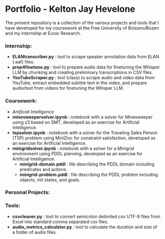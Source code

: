 # Portfolio - Kelton Jay Hevelone
The present repository is a collection of the various projects and tools that I have developed for my coursework at the Free University of Bolzano/Bozen and my internship at Eurac Research.

### Internship:
* **ELANtranscriber.py** : tool to scrape speaker annotation data from ELAN (.eaf) files.
* **prep4finetune.py** : tool to prepare audio data for finetuning the Whisper LLM by chunking and creating preliminary transcriptions in CSV files.
* **YouTubeScraper.py** : tool (class) to scrape audio and video data from YouTube, extract embedded subtitle text in the video, and prepare audio/text from videos for finetuning the Whisper LLM.

### Coursework:
* *Artificial Intelligence*
 * **minesweepersolver.ipynb** : notebook with a solver for Minesweeper using z3 based on SMT, developed as an exercise for Artificial Intelligence.
 * **tspsolver.ipynb** : notebook with a solver for the Traveling Sales Person (TSP) problem using MiniZinc for constraint satisfaction, developed as an exercise for Artificial Intelligence.
 * **minigridsolver.ipynb** : notebook with a solver for a Minigrid environment using PDDL planning, developed as an exercise for Artificial Intelligence.
   * **minigrid-domain.pddl** : file describing the PDDL domain including predicates and actions.
   * **minigrid-problem.pddl** : file describing the PDDL problem including objects, init states, and goals.

### Personal Projects:

### Tools:
* **csvcleaner.py** : tool to convert semicolon delimited csv UTF-8 files from Excel into standard comma separated csv files.
* **audio_metrics_calculator.py** : tool to calculate the duration and size of a folder of audio files.
